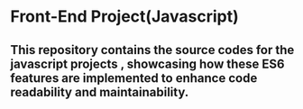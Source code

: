 # Front-End Project(Javascript)

## This repository contains the source codes for the javascript projects , showcasing how these ES6 features are implemented to enhance code readability and maintainability.
